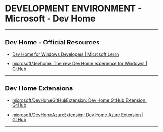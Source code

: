 # DEVELOPMENT ENVIRONMENT - Microsoft - Dev Home

---

## Dev Home - Official Resources

* [Dev Home for Windows Developers | Microsoft Learn](https://learn.microsoft.com/en-gb/windows/dev-home/)

* [microsoft/devhome: The new Dev Home experience for Windows! | GitHub](https://github.com/microsoft/devhome)

---

## Dev Home Extensions

* [microsoft/DevHomeGitHubExtension: Dev Home GitHub Extension | GitHub](https://github.com/microsoft/devhomegithubextension)

* [microsoft/DevHomeAzureExtension: Dev Home Azure Extension | GitHub](https://github.com/microsoft/devhomeazureextension)

---
